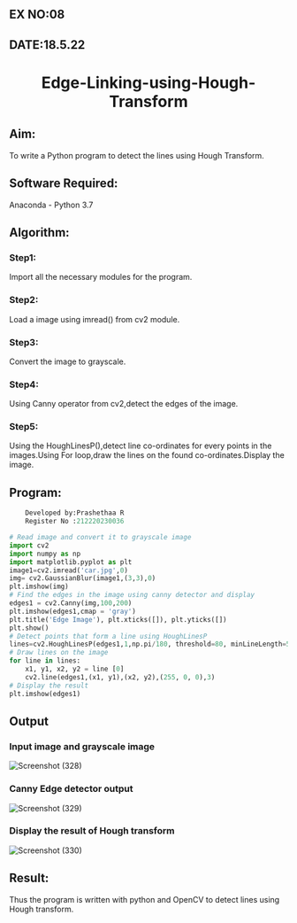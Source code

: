 ## EX NO:08
## DATE:18.5.22
# <p align="center">Edge-Linking-using-Hough-Transform
## Aim:
To write a Python program to detect the lines using Hough Transform.

## Software Required:
Anaconda - Python 3.7

## Algorithm:
### Step1:
Import all the necessary modules for the program.

### Step2:
Load a image using imread() from cv2 module.

### Step3:
Convert the image to grayscale.

### Step4:
Using Canny operator from cv2,detect the edges of the image.

### Step5:
Using the HoughLinesP(),detect line co-ordinates for every points in the images.Using For loop,draw the lines on the found co-ordinates.Display the image.


## Program:
```Python
    Developed by:Prashethaa R
    Register No :212220230036

# Read image and convert it to grayscale image
import cv2
import numpy as np
import matplotlib.pyplot as plt
image1=cv2.imread('car.jpg',0)
img= cv2.GaussianBlur(image1,(3,3),0)
plt.imshow(img)
# Find the edges in the image using canny detector and display
edges1 = cv2.Canny(img,100,200)
plt.imshow(edges1,cmap = 'gray')
plt.title('Edge Image'), plt.xticks([]), plt.yticks([])
plt.show()
# Detect points that form a line using HoughLinesP
lines=cv2.HoughLinesP(edges1,1,np.pi/180, threshold=80, minLineLength=50,maxLineGap=250)
# Draw lines on the image
for line in lines:
    x1, y1, x2, y2 = line [0] 
    cv2.line(edges1,(x1, y1),(x2, y2),(255, 0, 0),3)
# Display the result
plt.imshow(edges1)
```
## Output

### Input image and grayscale image
![Screenshot (328)](https://user-images.githubusercontent.com/75235090/168484641-8c4576be-ca87-41d2-ab54-9b15601c5f6f.png)

### Canny Edge detector output
![Screenshot (329)](https://user-images.githubusercontent.com/75235090/168484680-807782b0-2af4-485b-aa09-855429ea8c05.png)

### Display the result of Hough transform
![Screenshot (330)](https://user-images.githubusercontent.com/75235090/168484684-69d4f9fe-6019-48ef-9471-57d618ecd7c9.png)

## Result:
Thus the program is written with python and OpenCV to detect lines using Hough transform. 

